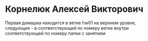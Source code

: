 # Корнелюк Алексей Викторович
Первая домашка находится в ветке hw01 на верхнем уровне, следующие - в соответствующей по номеру ветке внутри соответствующей по номеру папки с занятием
